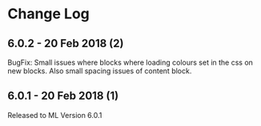 # Change Log

## 6.0.2 - 20 Feb 2018 (2) 
BugFix: Small issues where blocks where loading colours set in the css on new blocks. Also small spacing issues of content block. 

## 6.0.1 - 20 Feb 2018 (1)
Released to ML Version 6.0.1

